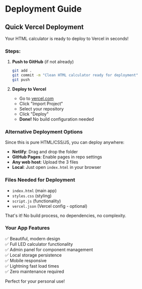 # Deployment Guide

## Quick Vercel Deployment

Your HTML calculator is ready to deploy to Vercel in seconds!

### Steps:

1. **Push to GitHub** (if not already)

   ```bash
   git add .
   git commit -m "Clean HTML calculator ready for deployment"
   git push
   ```

2. **Deploy to Vercel**
   - Go to [vercel.com](https://vercel.com)
   - Click "Import Project"
   - Select your repository
   - Click "Deploy"
   - **Done!** No build configuration needed

### Alternative Deployment Options

Since this is pure HTML/CSS/JS, you can deploy anywhere:

- **Netlify**: Drag and drop the folder
- **GitHub Pages**: Enable pages in repo settings
- **Any web host**: Upload the 3 files
- **Local**: Just open `index.html` in your browser

### Files Needed for Deployment

- `index.html` (main app)
- `styles.css` (styling)
- `script.js` (functionality)
- `vercel.json` (Vercel config - optional)

That's it! No build process, no dependencies, no complexity.

### Your App Features

✅ Beautiful, modern design  
✅ Full LED calculator functionality  
✅ Admin panel for component management  
✅ Local storage persistence  
✅ Mobile responsive  
✅ Lightning fast load times  
✅ Zero maintenance required

Perfect for your personal use!
